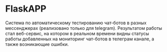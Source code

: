 # FlaskAPP

Система по автоматическому тестированию чат-ботов в разных мессенджерах (реализовано только для telegram). Результатом работы стал веб-сервис, на котором в реальном времени видны статусы работы добавленных на мониторинг чат-ботов в телеграм канале, а также возникающие ошибки. 
